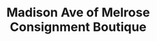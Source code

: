 ---
title: "Madison Ave of Melrose Consignment Boutique"
url: /melrose/madison-ave-of-melrose-consignment-boutique/
shop: charity
---